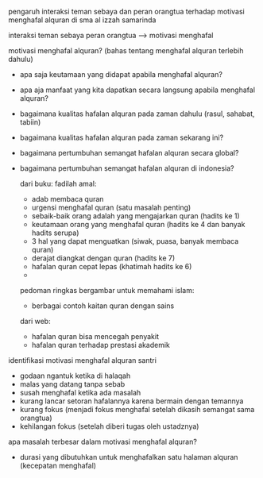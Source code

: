 pengaruh interaksi teman sebaya dan peran orangtua terhadap motivasi menghafal alquran di sma al izzah samarinda

interaksi teman sebaya
peran orangtua
--> motivasi menghafal

motivasi menghafal alquran? (bahas tentang menghafal alquran terlebih dahulu)
<!-- - apa itu alquran? -->
<!-- - apa itu menghafal alquran? -->
<!-- - mengapa kita sebaiknya menghafal alquran? -->
- apa saja keutamaan yang didapat apabila menghafal alquran?
- apa aja manfaat yang kita dapatkan secara langsung apabila menghafal alquran?
- bagaimana kualitas hafalan alquran pada zaman dahulu (rasul, sahabat, tabiin)
- bagaimana kualitas hafalan alquran pada zaman sekarang ini?
- bagaimana pertumbuhan semangat hafalan alquran secara global?
- bagaimana pertumbuhan semangat hafalan alquran di indonesia?

	dari buku:
	fadilah amal:
	- adab membaca quran
	- urgensi menghafal quran (satu masalah penting)
	- sebaik-baik orang adalah yang mengajarkan quran (hadits ke 1)
	- keutamaan orang yang menghafal quran (hadits ke 4 dan banyak hadits serupa)
	- 3 hal yang dapat menguatkan (siwak, puasa, banyak membaca quran)
	- derajat diangkat dengan quran (hadits ke 7)
	- hafalan quran cepat lepas (khatimah hadits ke 6)
	-
	pedoman ringkas bergambar untuk memahami islam:
	- berbagai contoh kaitan quran dengan sains

	dari web:
	- hafalan quran bisa mencegah penyakit
	- hafalan quran terhadap prestasi akademik

identifikasi motivasi menghafal alquran santri
- godaan ngantuk ketika di halaqah
- malas yang datang tanpa sebab
- susah menghafal ketika ada masalah
- kurang lancar setoran hafalannya karena bermain dengan temannya
- kurang fokus (menjadi fokus menghafal setelah dikasih semangat sama orangtua)
- kehilangan fokus (setelah diberi tugas oleh ustadznya)

apa masalah terbesar dalam motivasi menghafal alquran?
- durasi yang dibutuhkan untuk menghafalkan satu halaman alquran (kecepatan menghafal)